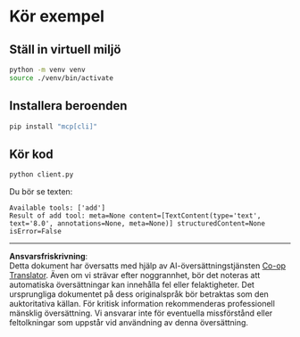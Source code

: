 <!--
CO_OP_TRANSLATOR_METADATA:
{
  "original_hash": "c3c28b090a54f59374677200e23a809e",
  "translation_date": "2025-10-06T16:05:06+00:00",
  "source_file": "03-GettingStarted/10-advanced/code/python/README.md",
  "language_code": "sv"
}
-->
# Kör exempel

## Ställ in virtuell miljö

```sh
python -m venv venv
source ./venv/bin/activate
```

## Installera beroenden

```sh
pip install "mcp[cli]"
```

## Kör kod

```sh
python client.py
```

Du bör se texten:

```text
Available tools: ['add']
Result of add tool: meta=None content=[TextContent(type='text', text='8.0', annotations=None, meta=None)] structuredContent=None isError=False
```

---

**Ansvarsfriskrivning**:  
Detta dokument har översatts med hjälp av AI-översättningstjänsten [Co-op Translator](https://github.com/Azure/co-op-translator). Även om vi strävar efter noggrannhet, bör det noteras att automatiska översättningar kan innehålla fel eller felaktigheter. Det ursprungliga dokumentet på dess originalspråk bör betraktas som den auktoritativa källan. För kritisk information rekommenderas professionell mänsklig översättning. Vi ansvarar inte för eventuella missförstånd eller feltolkningar som uppstår vid användning av denna översättning.